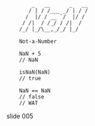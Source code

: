            _   __      _   __
           / | / /___ _/ | / /
          /  |/ / __ `/  |/ /
         / /|  / /_/ / /|  /
        /_/ |_/\__,_/_/ |_/

        Not-a-Number

        NaN + 5
        // NaN

        isNaN(NaN)
        // true

        NaN == NaN
        // false
        // WAT
















































































slide 005
